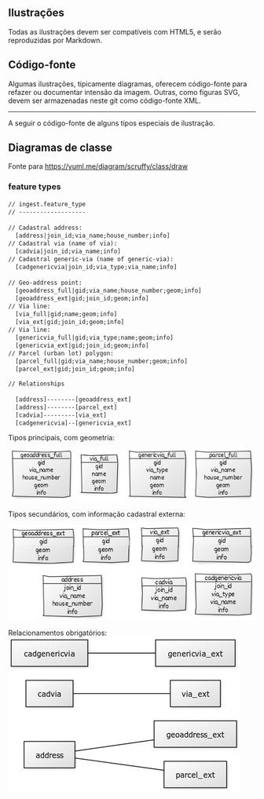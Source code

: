 ## Ilustrações

Todas as ilustrações devem ser compatíveis com HTML5, e serão reproduzidas por Markdown.

## Código-fonte

Algumas ilustrações, tipicamente diagramas, oferecem código-fonte para refazer ou documentar intensão da imagem.
Outras, como figuras SVG, devem ser armazenadas neste git como código-fonte XML.

------

A seguir o código-fonte de alguns tipos especiais de ilustração.

## Diagramas de classe

Fonte para https://yuml.me/diagram/scruffy/class/draw

### feature types

```
// ingest.feature_type
// -------------------

// Cadastral address:
  [address|join_id;via_name;house_number;info]
// Cadastral via (name of via):
  [cadvia|join_id;via_name;info]
// Cadastral generic-via (name of generic-via):
  [cadgenericvia|join_id;via_type;via_name;info]

// Geo-address point:
  [geoaddress_full|gid;via_name;house_number;geom;info]
  [geoaddress_ext|gid;join_id;geom;info]
// Via line:
  [via_full|gid;name;geom;info]
  [via_ext|gid;join_id;geom;info]
// Via line:
  [genericvia_full|gid;via_type;name;geom;info]
  [genericvia_ext|gid;join_id;geom;info]
// Parcel (urban lot) polygon:
  [parcel_full|gid;via_name;house_number;geom;info]
  [parcel_ext|gid;join_id;geom;info]
```

```
// Relationships

  [address]--------[geoaddress_ext]
  [address]--------[parcel_ext]
  [cadvia]---------[via_ext]
  [cadgenericvia]--[genericvia_ext]
```

Tipos principais, com geometria:

![](asIs_tabs_geom2full.png)

Tipos secundários, com informação cadastral externa:

![](asIs_tabs_geom2ext.png)

Relacionamentos obrigatórios:
![](asIs_relations.png)
